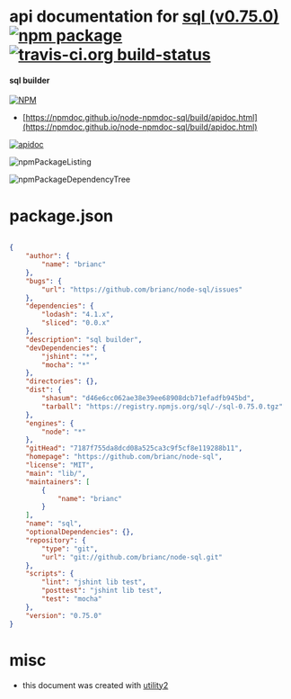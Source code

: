 # api documentation for  [sql (v0.75.0)](https://github.com/brianc/node-sql)  [![npm package](https://img.shields.io/npm/v/npmdoc-sql.svg?style=flat-square)](https://www.npmjs.org/package/npmdoc-sql) [![travis-ci.org build-status](https://api.travis-ci.org/npmdoc/node-npmdoc-sql.svg)](https://travis-ci.org/npmdoc/node-npmdoc-sql)
#### sql builder

[![NPM](https://nodei.co/npm/sql.png?downloads=true&downloadRank=true&stars=true)](https://www.npmjs.com/package/sql)

- [https://npmdoc.github.io/node-npmdoc-sql/build/apidoc.html](https://npmdoc.github.io/node-npmdoc-sql/build/apidoc.html)

[![apidoc](https://npmdoc.github.io/node-npmdoc-sql/build/screenCapture.buildCi.browser.%252Ftmp%252Fbuild%252Fapidoc.html.png)](https://npmdoc.github.io/node-npmdoc-sql/build/apidoc.html)

![npmPackageListing](https://npmdoc.github.io/node-npmdoc-sql/build/screenCapture.npmPackageListing.svg)

![npmPackageDependencyTree](https://npmdoc.github.io/node-npmdoc-sql/build/screenCapture.npmPackageDependencyTree.svg)



# package.json

```json

{
    "author": {
        "name": "brianc"
    },
    "bugs": {
        "url": "https://github.com/brianc/node-sql/issues"
    },
    "dependencies": {
        "lodash": "4.1.x",
        "sliced": "0.0.x"
    },
    "description": "sql builder",
    "devDependencies": {
        "jshint": "*",
        "mocha": "*"
    },
    "directories": {},
    "dist": {
        "shasum": "d46e6cc062ae38e39ee68908dcb71efadfb945bd",
        "tarball": "https://registry.npmjs.org/sql/-/sql-0.75.0.tgz"
    },
    "engines": {
        "node": "*"
    },
    "gitHead": "7187f755da8dcd08a525ca3c9f5cf8e119288b11",
    "homepage": "https://github.com/brianc/node-sql",
    "license": "MIT",
    "main": "lib/",
    "maintainers": [
        {
            "name": "brianc"
        }
    ],
    "name": "sql",
    "optionalDependencies": {},
    "repository": {
        "type": "git",
        "url": "git://github.com/brianc/node-sql.git"
    },
    "scripts": {
        "lint": "jshint lib test",
        "posttest": "jshint lib test",
        "test": "mocha"
    },
    "version": "0.75.0"
}
```



# misc
- this document was created with [utility2](https://github.com/kaizhu256/node-utility2)
